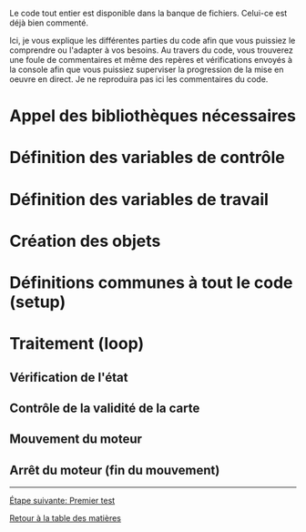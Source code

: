 Le code tout entier est disponible dans la banque de fichiers.  Celui-ce est déjà bien commenté.

Ici, je vous explique les différentes parties du code afin que vous puissiez le comprendre ou l'adapter à vos besoins.
Au travers du code, vous trouverez une foule de commentaires et même des repères et vérifications envoyés à la console afin que vous puissiez superviser la progression de la mise en oeuvre en direct.  Je ne reproduira pas ici les commentaires du code.

# Appel des bibliothèques nécessaires

# Définition des variables de contrôle

# Définition des variables de travail

# Création des objets

# Définitions communes à tout le code (setup)

# Traitement (loop)

## Vérification de l'état

## Contrôle de la validité de la carte

## Mouvement du moteur

## Arrêt du moteur (fin du mouvement)

---
[Étape suivante: Premier test](08_PremierTest.md)

[Retour à la table des matières](README.md)
